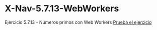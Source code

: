 # X-Nav-5.7.13-WebWorkers
Ejercicio 5.7.13 - Números primos con Web Workers
<a href="http://reysam93.github.io/X-Nav-5.7.13-WebWorkers/webworkers.html">Prueba el ejercicio</a>